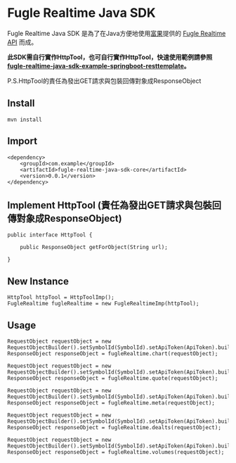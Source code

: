 # Fugle Realtime Java SDK

Fugle Realtime Java SDK 是為了在Java方便地使用[富果](https://www.fugle.tw)提供的 [Fugle Realtime API](https://developer.fugle.tw/) 而成。

**此SDK需自行實作HttpTool，也可自行實作HttpTool，快速使用範例請參照 [fugle-realtime-java-sdk-example-springboot-resttemplate](https://github.com/johnlin1066/fugle-realtime-java-sdk-example-springboot-resttemplate)。**

P.S.HttpTool的責任為發出GET請求與包裝回傳對象成ResponseObject

## Install
```
mvn install
```

## Import
```
<dependency>
	<groupId>com.example</groupId>
	<artifactId>fugle-realtime-java-sdk-core</artifactId>
	<version>0.0.1</version>
</dependency>
```

## Implement HttpTool (責任為發出GET請求與包裝回傳對象成ResponseObject)
```
public interface HttpTool {
	
	public ResponseObject getForObject(String url);

}
```

## New Instance
```
HttpTool httpTool = HttpToolImp();
FugleRealtime fugleRealtime = new FugleRealtimeImp(httpTool);
```

## Usage
```
RequestObject requestObject = new RequestObjectBuilder().setSymbolId(SymbolId).setApiToken(ApiToken).build();
ResponseObject responseObject = fugleRealtime.chart(requestObject);

RequestObject requestObject = new RequestObjectBuilder().setSymbolId(SymbolId).setApiToken(ApiToken).build();
ResponseObject responseObject = fugleRealtime.quote(requestObject);

RequestObject requestObject = new RequestObjectBuilder().setSymbolId(SymbolId).setApiToken(ApiToken).build();
ResponseObject responseObject = fugleRealtime.meta(requestObject);

RequestObject requestObject = new RequestObjectBuilder().setSymbolId(SymbolId).setApiToken(ApiToken).build();
ResponseObject responseObject = fugleRealtime.dealts(requestObject);

RequestObject requestObject = new RequestObjectBuilder().setSymbolId(SymbolId).setApiToken(ApiToken).build();
ResponseObject responseObject = fugleRealtime.volumes(requestObject);	
```